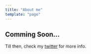 ```yaml
---
title: "About me"
template: "page"
---
```


## Comming Soon...
Till then, check my [twitter](https://www.twitter.com/3sanket3) for more info.